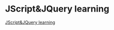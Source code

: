# JScript&JQuery learning
[JScript&JQuery learning](https://aiwithcloud.com/2022/09/15/jscriptjquery_learning/)